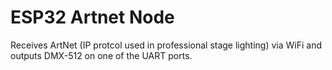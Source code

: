 # ESP32 Artnet Node

Receives ArtNet (IP protcol used in professional stage lighting) via WiFi and outputs DMX-512 on one of the UART ports.
